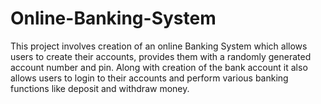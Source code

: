 # Online-Banking-System
This project involves creation of an online Banking System which allows users to create their accounts, provides them with a randomly generated account number and pin. Along with creation of the bank account it also allows users to login to their accounts and perform various banking functions like deposit and withdraw money.
